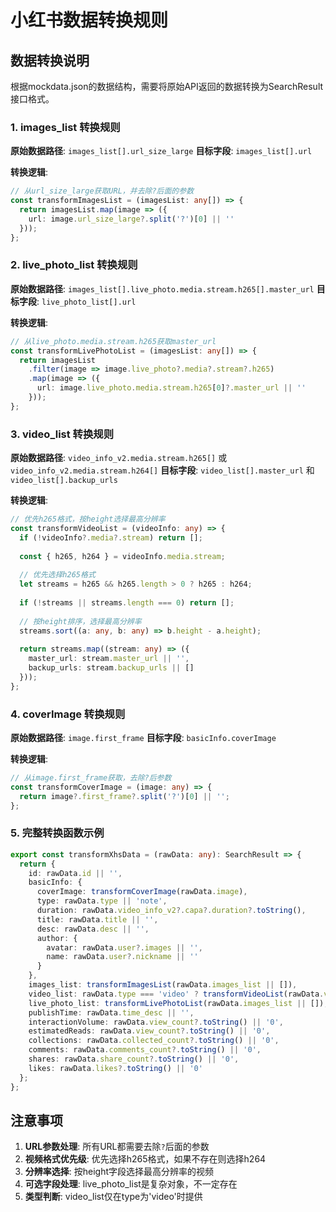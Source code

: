 # 小红书数据转换规则

## 数据转换说明

根据mockdata.json的数据结构，需要将原始API返回的数据转换为SearchResult接口格式。

### 1. images_list 转换规则

**原始数据路径**: `images_list[].url_size_large`
**目标字段**: `images_list[].url`

**转换逻辑**:
```typescript
// 从url_size_large获取URL，并去除?后面的参数
const transformImagesList = (imagesList: any[]) => {
  return imagesList.map(image => ({
    url: image.url_size_large?.split('?')[0] || ''
  }));
};
```

### 2. live_photo_list 转换规则

**原始数据路径**: `images_list[].live_photo.media.stream.h265[].master_url`
**目标字段**: `live_photo_list[].url`

**转换逻辑**:
```typescript
// 从live_photo.media.stream.h265获取master_url
const transformLivePhotoList = (imagesList: any[]) => {
  return imagesList
    .filter(image => image.live_photo?.media?.stream?.h265)
    .map(image => ({
      url: image.live_photo.media.stream.h265[0]?.master_url || ''
    }));
};
```

### 3. video_list 转换规则

**原始数据路径**: `video_info_v2.media.stream.h265[]` 或 `video_info_v2.media.stream.h264[]`
**目标字段**: `video_list[].master_url` 和 `video_list[].backup_urls`

**转换逻辑**:
```typescript
// 优先h265格式，按height选择最高分辨率
const transformVideoList = (videoInfo: any) => {
  if (!videoInfo?.media?.stream) return [];
  
  const { h265, h264 } = videoInfo.media.stream;
  
  // 优先选择h265格式
  let streams = h265 && h265.length > 0 ? h265 : h264;
  
  if (!streams || streams.length === 0) return [];
  
  // 按height排序，选择最高分辨率
  streams.sort((a: any, b: any) => b.height - a.height);
  
  return streams.map((stream: any) => ({
    master_url: stream.master_url || '',
    backup_urls: stream.backup_urls || []
  }));
};
```

### 4. coverImage 转换规则

**原始数据路径**: `image.first_frame`
**目标字段**: `basicInfo.coverImage`

**转换逻辑**:
```typescript
// 从image.first_frame获取，去除?后参数
const transformCoverImage = (image: any) => {
  return image?.first_frame?.split('?')[0] || '';
};
```

### 5. 完整转换函数示例

```typescript
export const transformXhsData = (rawData: any): SearchResult => {
  return {
    id: rawData.id || '',
    basicInfo: {
      coverImage: transformCoverImage(rawData.image),
      type: rawData.type || 'note',
      duration: rawData.video_info_v2?.capa?.duration?.toString(),
      title: rawData.title || '',
      desc: rawData.desc || '',
      author: {
        avatar: rawData.user?.images || '',
        name: rawData.user?.nickname || ''
      }
    },
    images_list: transformImagesList(rawData.images_list || []),
    video_list: rawData.type === 'video' ? transformVideoList(rawData.video_info_v2) : undefined,
    live_photo_list: transformLivePhotoList(rawData.images_list || []),
    publishTime: rawData.time_desc || '',
    interactionVolume: rawData.view_count?.toString() || '0',
    estimatedReads: rawData.view_count?.toString() || '0',
    collections: rawData.collected_count?.toString() || '0',
    comments: rawData.comments_count?.toString() || '0',
    shares: rawData.share_count?.toString() || '0',
    likes: rawData.likes?.toString() || '0'
  };
};
```

## 注意事项

1. **URL参数处理**: 所有URL都需要去除`?`后面的参数
2. **视频格式优先级**: 优先选择h265格式，如果不存在则选择h264
3. **分辨率选择**: 按height字段选择最高分辨率的视频
4. **可选字段处理**: live_photo_list是复杂对象，不一定存在
5. **类型判断**: video_list仅在type为'video'时提供
